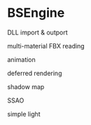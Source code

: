 # BSEngine


DLL import & outport

multi-material
FBX reading 

animation

deferred rendering

shadow map

SSAO

simple light

